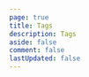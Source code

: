 ```yaml
---
page: true
title: Tags
description: Tags
aside: false
comment: false
lastUpdated: false
---
```


<ClientOnly>
<Tags/>
</ClientOnly>
